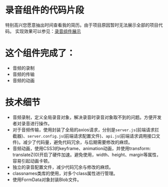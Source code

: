 # 录音组件的代码片段
特别高兴您愿意抽出时间查看我的简历。由于项目原因暂时无法展示全部的项目代码。
实现效果可以参见：[录音组件展示](https://www.bilibili.com/video/av91827455/)
# 这个组件完成了：
- 音频的录制
- 音频的传输
- 音频的动画
# 技术细节
- 音频录制，定义全局录音对象，解决录音时录音对象取不到的问题。方便开发者对录音进行操作。
- 对于音频传输，使用封装了全局的axios请求，分别是<code>server.js</code>(前端请求拦截器)、<code>server.config.js</code>(前端请求配置文件)、<code>api.js</code>(前端请求调用接口文件)。减少了代码量，避免代码冗余，与后期需要修改的麻烦。
- 音频动画，使用CSS3的keyframe、animation动画，并使用transform: translateZ(0)开启了硬件加速。避免使用，width、height、margin等属性，容易引起动画卡顿。
- 独立的录音配置文件，减少代码冗余与修改的麻烦。
- classnames类库的使用，对多个class属性进行管理。
- 使用FormData对象封装Blob文件。

